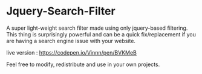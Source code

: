 # Jquery-Search-Filter
A super light-weight search filter made using only jquery-based filtering. This thing is surprisingly powerful and can be a quick fix/replacement if you are having a search engine issue with your website.

live version : https://codepen.io/Vinnn/pen/BVKMeB 

Feel free to modify, redistribute and use in your own projects. 
